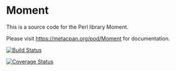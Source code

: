 # Moment

This is a source code for the Perl library Moment.

Please visit https://metacpan.org/pod/Moment for documentation.

[![Build Status](https://travis-ci.org/bessarabov/Moment.svg?branch=master)](https://travis-ci.org/bessarabov/Moment)

[![Coverage Status](https://coveralls.io/repos/bessarabov/Moment/badge.png?branch=master)](https://coveralls.io/r/bessarabov/Moment?branch=master)
